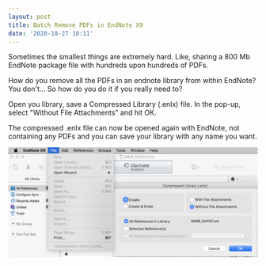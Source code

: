 ```yaml
---
layout: post
title: Batch Remove PDFs in EndNote X9
date: '2020-10-27 10:11'
---
```


Sometimes the smallest things are extremely hard. Like, sharing a 800 Mb EndNote package file with hundreds upon hundreds of PDFs.

How do you remove all the PDFs in an endnote library from within EndNote? You don't... So how do you do it if you really need to?

Open you library, save a Compressed Library (.enlx) file. In the pop-up, select "Without File Attachments" and hit OK.

The compressed .enlx file can now be opened again with EndNote, not containing any PDFs and you can save your library with any name you want.

![EndNote X9 GUI](/assets/endnote.png)
